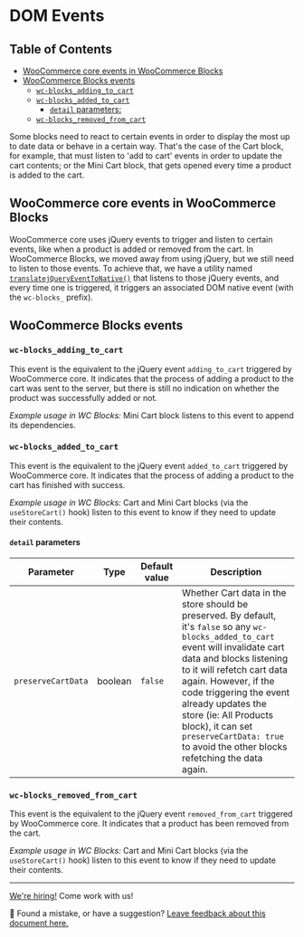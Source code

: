 # DOM Events <!-- omit in toc -->

## Table of Contents <!-- omit in toc -->

-   [WooCommerce core events in WooCommerce Blocks](#woocommerce-core-events-in-woocommerce-blocks)
-   [WooCommerce Blocks events](#woocommerce-blocks-events)
    -   [`wc-blocks_adding_to_cart`](#wc-blocks_adding_to_cart)
    -   [`wc-blocks_added_to_cart`](#wc-blocks_added_to_cart)
        -   [`detail` parameters:](#detail-parameters)
    -   [`wc-blocks_removed_from_cart`](#wc-blocks_removed_from_cart)

Some blocks need to react to certain events in order to display the most up to date data or behave in a certain way. That's the case of the Cart block, for example, that must listen to 'add to cart' events in order to update the cart contents; or the Mini Cart block, that gets opened every time a product is added to the cart.

## WooCommerce core events in WooCommerce Blocks

WooCommerce core uses jQuery events to trigger and listen to certain events, like when a product is added or removed from the cart. In WooCommerce Blocks, we moved away from using jQuery, but we still need to listen to those events. To achieve that, we have a utility named [`translatejQueryEventToNative()`](https://github.com/woocommerce/woocommerce-gutenberg-products-block/blob/3f7c3e517d7bf13008a22d0c2eb89434a9c35ae7/assets/js/base/utils/legacy-events.ts#L79-L106) that listens to those jQuery events, and every time one is triggered, it triggers an associated DOM native event (with the `wc-blocks_` prefix).

## WooCommerce Blocks events

### `wc-blocks_adding_to_cart`

This event is the equivalent to the jQuery event `adding_to_cart` triggered by WooCommerce core. It indicates that the process of adding a product to the cart was sent to the server, but there is still no indication on whether the product was successfully added or not.

_Example usage in WC Blocks:_ Mini Cart block listens to this event to append its dependencies.

### `wc-blocks_added_to_cart`

This event is the equivalent to the jQuery event `added_to_cart` triggered by WooCommerce core. It indicates that the process of adding a product to the cart has finished with success.

_Example usage in WC Blocks:_ Cart and Mini Cart blocks (via the `useStoreCart()` hook) listen to this event to know if they need to update their contents.

#### `detail` parameters

| Parameter          | Type    | Default value | Description                                                                                                                                                                                                                                                                                                                                                                                   |
| ------------------ | ------- | ------------- | --------------------------------------------------------------------------------------------------------------------------------------------------------------------------------------------------------------------------------------------------------------------------------------------------------------------------------------------------------------------------------------------- |
| `preserveCartData` | boolean | `false`       | Whether Cart data in the store should be preserved. By default, it's `false` so any `wc-blocks_added_to_cart` event will invalidate cart data and blocks listening to it will refetch cart data again. However, if the code triggering the event already updates the store (ie: All Products block), it can set `preserveCartData: true` to avoid the other blocks refetching the data again. |

### `wc-blocks_removed_from_cart`

This event is the equivalent to the jQuery event `removed_from_cart` triggered by WooCommerce core. It indicates that a product has been removed from the cart.

_Example usage in WC Blocks:_ Cart and Mini Cart blocks (via the `useStoreCart()` hook) listen to this event to know if they need to update their contents.

<!-- FEEDBACK -->

---

[We're hiring!](https://woocommerce.com/careers/) Come work with us!

🐞 Found a mistake, or have a suggestion? [Leave feedback about this document here.](https://github.com/woocommerce/woocommerce-blocks/issues/new?assignees=&labels=type%3A+documentation&template=--doc-feedback.md&title=Feedback%20on%20./docs/third-party-developers/extensibility/checkout-block/dom-events.md)

<!-- /FEEDBACK -->

